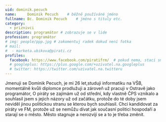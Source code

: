 ```yaml
---
uid: dominik.pecuch
name:     Dominik Pecuch  	# běžně používáné jméno
fullname: Bc. Dominik Pecuch   	# jméno s tituly etc.
category:
  - priznivci
description: programátor # zobrazuje se v lide
profession: programátor
# img: people/ppp.jpg # zakomentuj radek dokud není fotka
# mail:
#  - marketa.ubikova@pirati.cz
profiles:
  facebook: https://www.facebook.com/piratifrm/  # pokud nema, staci smazat tuto radku
  # googleplus: https://plus.google.com/+uzivatel.na.googleplus
  # twitter: https://twitter.com/uzivatel.na.twitteru
---
```

Jmenuji se Dominik Pecuch, je mi 26 let,studuji informatiku na VŠB, momentálně kvůli diplomce prodlužuji a zároveň už pracuji v Ostravě jako programátor, O piráty se zajímám už od střední, kdy vlastně ČPS vznikalo a souhlasil jsem s jejich názory už od začátku, protože do té doby jsem neviděl jinou politickou stranu se kterou bych souhlasil. Chci kandidovat za piráty ve FM, protože už se nemůžu dívat jak současní politici hospodaří a starají se o město. Město stagnuje a nerozvíjí se a to je třeba změnit.
